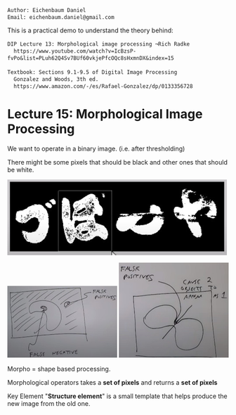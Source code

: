 ```
Author: Eichenbaum Daniel
Email: eichenbaum.daniel@gmail.com
```
This is a practical demo to understand the theory behind:
```
DIP Lecture 13: Morphological image processing ¬Rich Radke
  https://www.youtube.com/watch?v=IcBzsP-fvPo&list=PLuh62Q4Sv7BUf60vkjePfcOQc8sHxmnDX&index=15

Textbook: Sections 9.1-9.5 of Digital Image Processing
  Gonzalez and Woods, 3th ed.  
  https://www.amazon.com/-/es/Rafael-Gonzalez/dp/0133356728  
```

# Lecture 15: Morphological Image Processing

We want to operate in a binary image. (i.e. after thresholding)

There might be some pixels that should be black and other ones that should be white.

![](binary_image.jpg)

![](binary_image_2.jpg)
![](binary_image_3.jpg)



Morpho = shape based processing.

Morphological operators takes a **set of pixels** and returns a **set of pixels**

Key Element "**Structure element**" is a small template that helps produce the new image from the old one.




